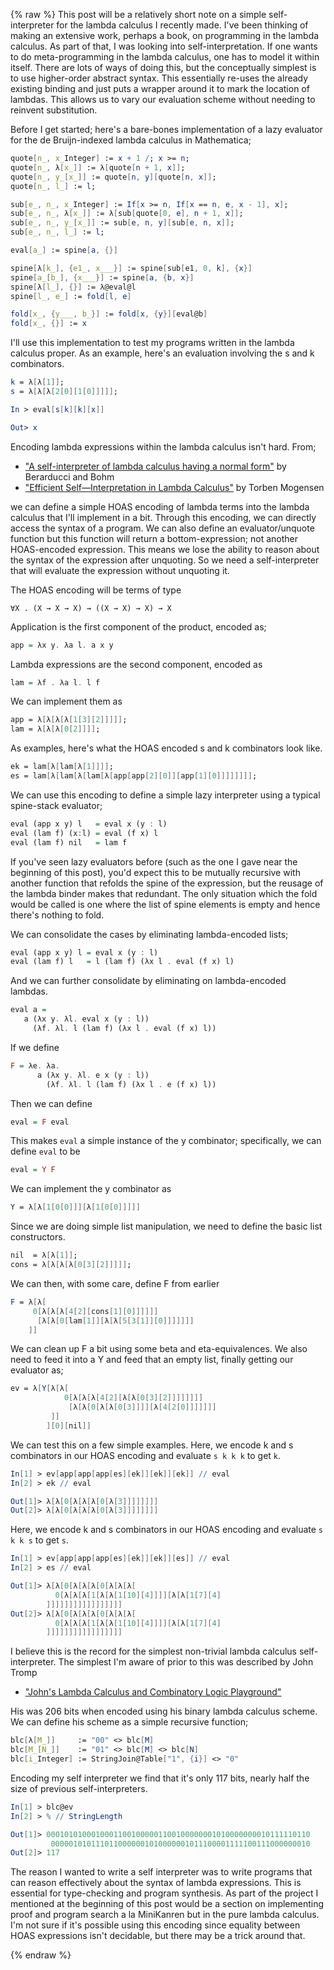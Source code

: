 {% raw %}
This post will be a relatively short note on a simple self-interpreter for the lambda calculus I recently made. I've been thinking of making an extensive work, perhaps a book, on programming in the lambda calculus. As part of that, I was looking into self-interpretation. If one wants to do meta-programming in the lambda calculus, one has to model it within itself. There are lots of ways of doing this, but the conceptually simplest is to use higher-order abstract syntax. This essentially re-uses the already existing binding and just puts a wrapper around it to mark the location of lambdas. This allows us to vary our evaluation scheme without needing to reinvent substitution.

Before I get started; here's a bare-bones implementation of a lazy evaluator for the de Bruijn-indexed lambda calculus in Mathematica;

```mathematica
quote[n_, x_Integer] := x + 1 /; x >= n;
quote[n_, λ[x_]] := λ[quote[n + 1, x]];
quote[n_, y_[x_]] := quote[n, y][quote[n, x]];
quote[n_, l_] := l;

sub[e_, n_, x_Integer] := If[x >= n, If[x == n, e, x - 1], x];
sub[e_, n_, λ[x_]] := λ[sub[quote[0, e], n + 1, x]];
sub[e_, n_, y_[x_]] := sub[e, n, y][sub[e, n, x]];
sub[e_, n_, l_] := l;

eval[a_] := spine[a, {}]

spine[λ[k_], {e1_, x___}] := spine[sub[e1, 0, k], {x}]
spine[a_[b_], {x___}] := spine[a, {b, x}]
spine[λ[l_], {}] := λ@eval@l
spine[l_, e_] := fold[l, e]

fold[x_, {y___, b_}] := fold[x, {y}][eval@b]
fold[x_, {}] := x
```

I'll use this implementation to test my programs written in the lambda calculus proper. As an example, here's an evaluation involving the s and k combinators.

```mathematica
k = λ[λ[1]];
s = λ[λ[λ[2[0][1[0]]]]];
```

```mathematica
In > eval[s[k][k][x]]

Out> x
```

Encoding lambda expressions within the lambda calculus isn't hard. From;

- ["A self-interpreter of lambda calculus having a normal form"](http://people.dm.unipi.it/berardu/Art/1992Self-interpreter/efficient.pdf) by Berarducci and Bohm
- ["Efficient Self—Interpretation in Lambda Calculus"](https://www.researchgate.net/publication/2673832_Efficient_Self-Interpretation_in_Lambda_Calculus) by Torben Mogensen

we can define a simple HOAS encoding of lambda terms into the lambda calculus that I'll implement in a bit. Through this encoding, we can directly access the syntax of a program. We can also define an evaluator/unquote function but this function will return a bottom-expression; not another HOAS-encoded expression. This means we lose the ability to reason about the syntax of the expression after unquoting. So we need a self-interpreter that will evaluate the expression without unquoting it.

The HOAS encoding will be terms of type

```
∀X . (X → X → X) → ((X → X) → X) → X
```

Application is the first component of the product, encoded as;

```haskell
app = λx y. λa l. a x y
```

Lambda expressions are the second component, encoded as

```haskell
lam = λf . λa l. l f
```

We can implement them as

```mathematica
app = λ[λ[λ[λ[1[3][2]]]]];
lam = λ[λ[λ[0[2]]]];
```

As examples, here's what the HOAS encoded s and k combinators look like.

```mathematica
ek = lam[λ[lam[λ[1]]]];
es = lam[λ[lam[λ[lam[λ[app[app[2][0]][app[1][0]]]]]]]];
```

We can use this encoding to define a simple lazy interpreter using a typical spine-stack evaluator;

```haskell
eval (app x y) l   = eval x (y : l)
eval (lam f) (x:l) = eval (f x) l
eval (lam f) nil   = lam f
```   
 
If you've seen lazy evaluators before (such as the one I gave near the beginning of this post), you'd expect this to be mutually recursive with another function that refolds the spine of the expression, but the reusage of the lambda binder makes that redundant. The only situation which the fold would be called is one where the list of spine elements is empty and hence there's nothing to fold.
   
We can consolidate the cases by eliminating lambda-encoded lists;

```haskell
eval (app x y) l = eval x (y : l)
eval (lam f) l   = l (lam f) (λx l . eval (f x) l)
```   
  
And we can further consolidate by eliminating on lambda-encoded lambdas.
      
```haskell
eval a = 
   a (λx y. λl. eval x (y : l))
     (λf. λl. l (lam f) (λx l . eval (f x) l))
```

If we define

```haskell
F = λe. λa. 
      a (λx y. λl. e x (y : l))
        (λf. λl. l (lam f) (λx l . e (f x) l))
```

Then we can define

```haskell
eval = F eval
```
      
This makes `eval` a simple instance of the y combinator; specifically, we can define `eval` to be

```haskell
eval = Y F
```

We can implement the y combinator as

```mathematica
Y = λ[λ[1[0[0]]][λ[1[0[0]]]]]
```

Since we are doing simple list manipulation, we need to define the basic list constructors.

```mathematica
nil  = λ[λ[1]];
cons = λ[λ[λ[λ[0[3][2]]]]];
```

We can then, with some care, define F from earlier

```mathematica
F = λ[λ[
     0[λ[λ[λ[4[2][cons[1][0]]]]]]
      [λ[λ[0[lam[1]][λ[λ[5[3[1]][0]]]]]]]
    ]]
```

We can clean up F a bit using some beta and eta-equivalences. We also need to feed it into a Y and feed that an empty list, finally getting our evaluator as;

```mathematica
ev = λ[Y[λ[λ[
            0[λ[λ[λ[4[2][λ[λ[0[3][2]]]]]]]]
             [λ[λ[0[λ[λ[0[3]]]][λ[4[2[0]]]]]]]
         ]]
        ][0][nil]]
```

We can test this on a few simple examples. Here, we encode k and s combinators in our HOAS encoding and evaluate `s k k k` to get `k`.

```mathematica
In[1] > ev[app[app[app[es][ek]][ek]][ek]] // eval
In[2] > ek // eval

Out[1]> λ[λ[0[λ[λ[λ[0[λ[3]]]]]]]]
Out[2]> λ[λ[0[λ[λ[λ[0[λ[3]]]]]]]]
```

Here, we encode k and s combinators in our HOAS encoding and evaluate `s k k s` to get `s`.

```mathematica
In[1] > ev[app[app[app[es][ek]][ek]][es]] // eval
In[2] > es // eval

Out[1]> λ[λ[0[λ[λ[λ[0[λ[λ[λ[
          0[λ[λ[λ[1[λ[λ[1[10][4]]]][λ[λ[1[7][4]
        ]]]]]]]]]]]]]]]]]
Out[2]> λ[λ[0[λ[λ[λ[0[λ[λ[λ[
          0[λ[λ[λ[1[λ[λ[1[10][4]]]][λ[λ[1[7][4]
        ]]]]]]]]]]]]]]]]]
```

I believe this is the record for the simplest non-trivial lambda calculus self-interpreter. The simplest I'm aware of prior to this was described by John Tromp

- ["John's Lambda Calculus and Combinatory Logic Playground"](https://tromp.github.io/cl/cl.html)

His was 206 bits when encoded using his binary lambda calculus scheme. We can define his scheme as a simple recursive function;

```mathematica
blc[λ[M_]]     := "00" <> blc[M]
blc[M_[N_]]    := "01" <> blc[M] <> blc[N]
blc[i_Integer] := StringJoin@Table["1", {i}] <> "0"
```

Encoding my self interpreter we find that it's only 117 bits, nearly half the size of previous self-interpreters.

```mathematica
In[1] > blc@ev
In[2] > % // StringLength

Out[1]> 00010101000100011001000001100100000001010000000010111110110
         0000010101110110000001010000001011100001111100111000000010
Out[2]> 117
```

The reason I wanted to write a self interpreter was to write programs that can reason effectively about the syntax of lambda expressions. This is essential for type-checking and program synthesis. As part of the project I mentioned at the beginning of this post would be a section on implementing proof and program search a la MiniKanren but in the pure lambda calculus. I'm not sure if it's possible using this encoding since equality between HOAS expressions isn't decidable, but there may be a trick around that.

{% endraw %}
